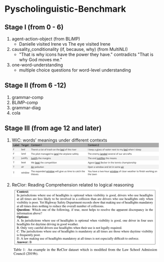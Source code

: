 # Pyscholinguistic-Benchmark

## Stage I (from 0 - 6)
1. agent-action-object (from BLiMP)
   - Danielle visited Irene vs The eye visited Irene
2. causality_conditionality (if, because, why) (from MultiNLI)
   - "That is why icons have the power they have." contradicts "That is why God moves me."
3. one-word-understanding
   - multiple choice questions for word-level understanding

## Stage II (from 6 -12)
1. grammar-comp
2. BLiMP-comp
3. grammar-diag
4. cola

## Stage III (from age 12 and later)

1. WiC: words' meanings under different contexts
   ![Alt text](./Stage_III/pics/WiC_pic1.png)

2. ReClor: Reading Comprehension related to logical reasoning
   ![Alt text](./Stage_III/pics/ReClor_pic1.png)

   

